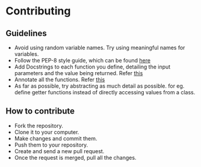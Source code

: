 # Contributing

## Guidelines
* Avoid using random variable names. Try using meaningful names for variables.
* Follow the PEP-8 style guide, which can be found [here](https://docs.python.org/3/tutorial/controlflow.html#intermezzo-coding-style)
* Add Docstrings to each function you define, detailing the input parameters and the value being returned. Refer [this](https://docs.python.org/3/tutorial/controlflow.html#documentation-strings)
* Annotate all the functions. Refer [this](https://docs.python.org/3/tutorial/controlflow.html#function-annotations)
* As far as possible, try abstracting as much detail as possible. for eg. define getter functions instead of directly accessing values from a class.

## How to contribute
* Fork the repository.
* Clone it to your computer.
* Make changes and commit them.
* Push them to your repository.
* Create and send a new pull request.
* Once the request is merged, pull all the changes.